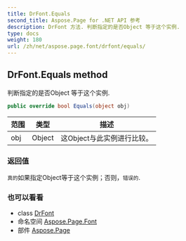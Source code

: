 ```yaml
---
title: DrFont.Equals
second_title: Aspose.Page for .NET API 参考
description: DrFont 方法. 判断指定的是否Object 等于这个实例.
type: docs
weight: 180
url: /zh/net/aspose.page.font/drfont/equals/
---
```

## DrFont.Equals method

判断指定的是否Object 等于这个实例.

```csharp
public override bool Equals(object obj)
```

| 范围 | 类型 | 描述 |
| --- | --- | --- |
| obj | Object | 这Object与此实例进行比较。 |

### 返回值

`真的`如果指定Object等于这个实例；否则，`错误的`.

### 也可以看看

* class [DrFont](../)
* 命名空间 [Aspose.Page.Font](../../drfont/)
* 部件 [Aspose.Page](../../../)


